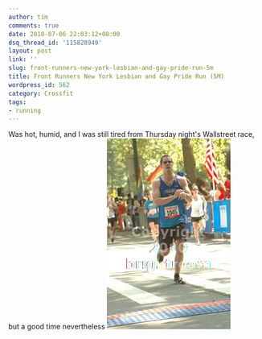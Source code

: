 ```yaml
---
author: tim
comments: true
date: 2010-07-06 22:03:12+00:00
dsq_thread_id: '115828949'
layout: post
link: ''
slug: front-runners-new-york-lesbian-and-gay-pride-run-5m
title: Front Runners New York Lesbian and Gay Pride Run (5M)
wordpress_id: 562
category: Crossfit
tags:
- running
---
```


Was hot, humid, and I was still tired from Thursday night's Wallstreet race,
but a good time nevertheless  ![](/images/2010/07/2010-07-06_1800.png)
